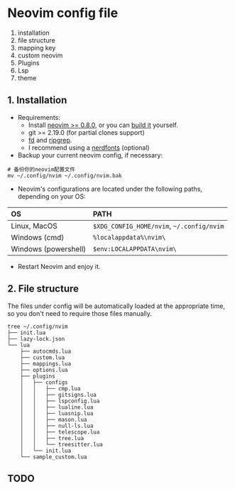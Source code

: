 # Neovim config file

1. installation
2. file structure
3. mapping key
4. custom neovim
5. Plugins
6. Lsp
7. theme

## 1. Installation

- Requirements:
  - Install [neovim >= 0.8.0](https://github.com/neovim/neovim/wiki/Installing-Neovim#install-from-package), or you can [build it](https://github.com/neovim/neovim/wiki/Building-Neovim#) yourself.
  - git >= 2.19.0 (for partial clones support)
  - [fd](https://github.com/sharkdp/fd) and [ripgrep](https://github.com/BurntSushi/ripgrep).
  - I recommend using a [nerdfonts](https://www.nerdfonts.com/font-downloads) (optional)
- Backup your current neovim config, if necessary:

```shell
# 备份你的neovim配置文件
mv ~/.config/nvim ~/.config/nvim.bak
```

- Neovim's configurations are located under the following paths, depending on your OS:

| OS                   | PATH                                      |
| :------------------- | :---------------------------------------- |
| Linux, MacOS         | `$XDG_CONFIG_HOME/nvim`, `~/.config/nvim` |
| Windows (cmd)        | `%localappdata%\nvim\`                    |
| Windows (powershell) | `$env:LOCALAPPDATA\nvim\`                 |


- Restart Neovim and enjoy it.

## 2. File structure

The files under config will be automatically loaded at the appropriate time, so you don't need to require those files manually.

```shell
tree ~/.config/nvim
├── init.lua
├── lazy-lock.json
└── lua
    ├── autocmds.lua
    ├── custom.lua
    ├── mappings.lua
    ├── options.lua
    ├── plugins
    │   ├── configs
    │   │   ├── cmp.lua
    │   │   ├── gitsigns.lua
    │   │   ├── lspconfig.lua
    │   │   ├── lualine.lua
    │   │   ├── luasnip.lua
    │   │   ├── mason.lua
    │   │   ├── null-ls.lua
    │   │   ├── telescope.lua
    │   │   ├── tree.lua
    │   │   └── treesitter.lua
    │   └── init.lua
    └── sample_custom.lua
```

## TODO
